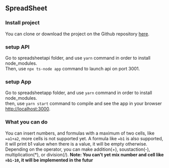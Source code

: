 ## SpreadSheet

### Install project

You can clone or download the project on the Github repository [here](https://github.com/Jpetre/spreadsheet).<br />

### setup API

Go to spreadsheetapi folder, and use `yarn` command in order to install node_modules.<br />
Then, use `npx ts-node app` command to launch api on port 3001.

### setup App

Go to spreadsheetapp folder, and use `yarn` command in order to install node_modules.<br />
then, use `yarn start` command to compile and see the app in your browser [http://localhost:3000](http://localhost:3000).

### What you can do 

You can insert numbers, and formulas with a maximum of two cells, like `=a1+a2`, more cells is not supported yet.
A formula like `=b1` is also supported, it will print b1 value when there is a value, it will be empty otherwise.
Depending on the operator, you can make addition(+), soustaction(-), multiplication(*), or division(/).
**Note: You can't yet mix number and cell like `=b1-10`, it will be implemented in the futur**